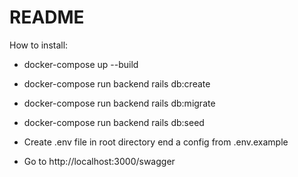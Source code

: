 # README

How to install:

* docker-compose up --build

* docker-compose run backend rails db:create

* docker-compose run backend rails db:migrate

* docker-compose run backend rails db:seed

* Create .env file in root directory end a config from .env.example

* Go to http://localhost:3000/swagger

